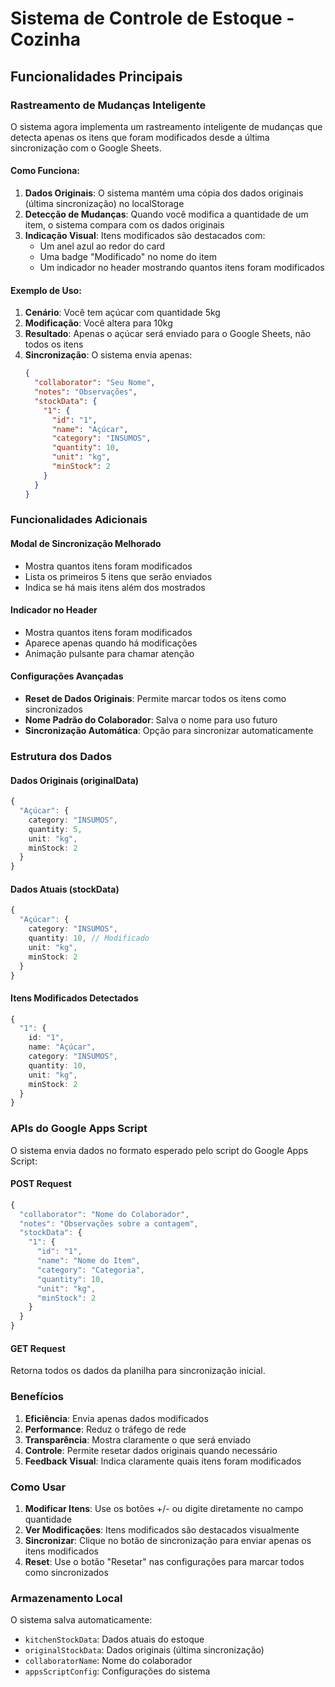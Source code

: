 # Sistema de Controle de Estoque - Cozinha

## Funcionalidades Principais

### Rastreamento de Mudanças Inteligente

O sistema agora implementa um rastreamento inteligente de mudanças que detecta apenas os itens que foram modificados desde a última sincronização com o Google Sheets.

#### Como Funciona:

1. **Dados Originais**: O sistema mantém uma cópia dos dados originais (última sincronização) no localStorage
2. **Detecção de Mudanças**: Quando você modifica a quantidade de um item, o sistema compara com os dados originais
3. **Indicação Visual**: Itens modificados são destacados com:
   - Um anel azul ao redor do card
   - Uma badge "Modificado" no nome do item
   - Um indicador no header mostrando quantos itens foram modificados

#### Exemplo de Uso:

1. **Cenário**: Você tem açúcar com quantidade 5kg
2. **Modificação**: Você altera para 10kg
3. **Resultado**: Apenas o açúcar será enviado para o Google Sheets, não todos os itens
4. **Sincronização**: O sistema envia apenas:
   ```json
   {
     "collaborator": "Seu Nome",
     "notes": "Observações",
     "stockData": {
       "1": {
         "id": "1",
         "name": "Açúcar",
         "category": "INSUMOS",
         "quantity": 10,
         "unit": "kg",
         "minStock": 2
       }
     }
   }
   ```

### Funcionalidades Adicionais

#### Modal de Sincronização Melhorado
- Mostra quantos itens foram modificados
- Lista os primeiros 5 itens que serão enviados
- Indica se há mais itens além dos mostrados

#### Indicador no Header
- Mostra quantos itens foram modificados
- Aparece apenas quando há modificações
- Animação pulsante para chamar atenção

#### Configurações Avançadas
- **Reset de Dados Originais**: Permite marcar todos os itens como sincronizados
- **Nome Padrão do Colaborador**: Salva o nome para uso futuro
- **Sincronização Automática**: Opção para sincronizar automaticamente

### Estrutura dos Dados

#### Dados Originais (originalData)
```typescript
{
  "Açúcar": {
    category: "INSUMOS",
    quantity: 5,
    unit: "kg",
    minStock: 2
  }
}
```

#### Dados Atuais (stockData)
```typescript
{
  "Açúcar": {
    category: "INSUMOS",
    quantity: 10, // Modificado
    unit: "kg",
    minStock: 2
  }
}
```

#### Itens Modificados Detectados
```typescript
{
  "1": {
    id: "1",
    name: "Açúcar",
    category: "INSUMOS",
    quantity: 10,
    unit: "kg",
    minStock: 2
  }
}
```

### APIs do Google Apps Script

O sistema envia dados no formato esperado pelo script do Google Apps Script:

#### POST Request
```javascript
{
  "collaborator": "Nome do Colaborador",
  "notes": "Observações sobre a contagem",
  "stockData": {
    "1": {
      "id": "1",
      "name": "Nome do Item",
      "category": "Categoria",
      "quantity": 10,
      "unit": "kg",
      "minStock": 2
    }
  }
}
```

#### GET Request
Retorna todos os dados da planilha para sincronização inicial.

### Benefícios

1. **Eficiência**: Envia apenas dados modificados
2. **Performance**: Reduz o tráfego de rede
3. **Transparência**: Mostra claramente o que será enviado
4. **Controle**: Permite resetar dados originais quando necessário
5. **Feedback Visual**: Indica claramente quais itens foram modificados

### Como Usar

1. **Modificar Itens**: Use os botões +/- ou digite diretamente no campo quantidade
2. **Ver Modificações**: Itens modificados são destacados visualmente
3. **Sincronizar**: Clique no botão de sincronização para enviar apenas os itens modificados
4. **Reset**: Use o botão "Resetar" nas configurações para marcar todos como sincronizados

### Armazenamento Local

O sistema salva automaticamente:
- `kitchenStockData`: Dados atuais do estoque
- `originalStockData`: Dados originais (última sincronização)
- `collaboratorName`: Nome do colaborador
- `appsScriptConfig`: Configurações do sistema
